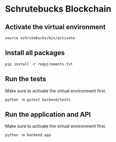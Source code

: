 # Schrutebucks Blockchain

## Activate the virtual environment

```shell
source schrutebucks/bin/activate
```

## Install all packages

```shell
pip install -r requirements.txt
```

## Run the tests

Make sure to activate the virtual environment first.

```shell
python -m pytest backend/tests
```

## Run the application and API

Make sure to activate the virtual environment first.

```shell
python -m backend.app
```
